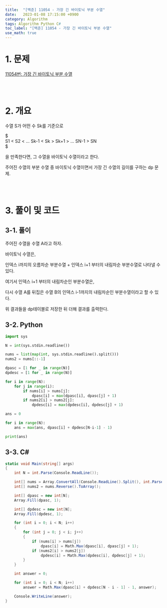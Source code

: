 ```yaml
---
title:  "[백준] 11054 - 가장 긴 바이토닉 부분 수열"
date:   2023-01-08 17:15:00 +0900
category: Algorithm
tags: Algorithm Python C#
toc_label: "[백준] 11054 - 가장 긴 바이토닉 부분 수열"
use_math: true
---
```


# 1. 문제
[11054번: 가장 긴 바이토닉 부분 수열](https://www.acmicpc.net/problem/11054)

<br/>
<br/>

# 2. 개요
수열 S가 어떤 수 Sk를 기준으로

$\
S1 < S2 < ... Sk-1 < Sk > Sk+1 > ... SN-1 > SN\
$

을 만족한다면, 그 수열을 바이토닉 수열이라고 한다.

주어진 수열의 부분 수열 중 바이토닉 수열이면서 가장 긴 수열의 길이를 구하는 dp 문제.

<br/>
<br/>

# 3. 풀이 및 코드
## 3-1. 풀이
주어진 수열을 수열 A라고 하자.

바이토닉 수열은,

인덱스 i까지의 오름차순 부분수열 + 인덱스 i+1 부터의 내림차순 부분수열로 나타낼 수 있다.

여기서 인덱스 i+1 부터의 내림차순인 부분수열은,

 다시 수열 A를 뒤집은 수열 B의 인덱스 i-1까지의 내림차순인 부분수열이라고 할 수 있다.

위 결과들을 dp테이블로 저장한 뒤 더해 결과를 출력한다.

## 3-2. Python
```python
import sys

N = int(sys.stdin.readline())

nums = list(map(int, sys.stdin.readline().split()))
nums2 = nums[::-1]

dpasc = [1 for _ in range(N)]
dpdesc = [1 for _ in range(N)]

for i in range(N):
    for j in range(i):
        if nums[i] > nums[j]:
            dpasc[i] = max(dpasc[i], dpasc[j] + 1)
        if nums2[i] > nums2[j]:
            dpdesc[i] = max(dpdesc[i], dpdesc[j] + 1)

ans = 0

for i in range(N):
    ans = max(ans, dpasc[i] + dpdesc[N-i-1] - 1)

print(ans)
```

## 3-3. C#
```csharp
static void Main(string[] args)
{
    int N = int.Parse(Console.ReadLine());

    int[] nums = Array.ConvertAll(Console.ReadLine().Split(), int.Parse);
    int[] nums2 = nums.Reverse().ToArray();

    int[] dpasc = new int[N];
    Array.Fill(dpasc, 1);

    int[] dpdesc = new int[N];
    Array.Fill(dpdesc, 1);

    for (int i = 0; i < N; i++)
    {
        for (int j = 0; j < i; j++)
        {
            if (nums[i] > nums[j])
                dpasc[i] = Math.Max(dpasc[i], dpasc[j] + 1);
            if (nums2[i] > nums2[j])
                dpdesc[i] = Math.Max(dpdesc[i], dpdesc[j] + 1);
        }
    }

    int answer = 0;

    for (int i = 0; i < N; i++)
        answer = Math.Max(dpasc[i] + dpdesc[N - i - 1] - 1, answer);

    Console.WriteLine(answer);
}
```